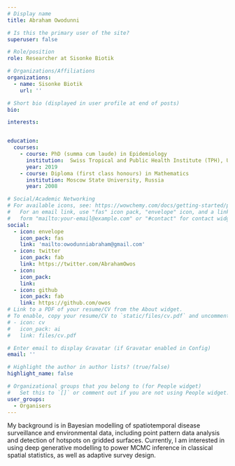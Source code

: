 ```yaml
---
# Display name
title: Abraham Owodunni

# Is this the primary user of the site?
superuser: false

# Role/position
role: Researcher at Sisonke Biotik

# Organizations/Affiliations
organizations:
  - name: Sisonke Biotik
    url: ''

# Short bio (displayed in user profile at end of posts)
bio:

interests:


education:
  courses:
    - course: PhD (summa cum laude) in Epidemiology
      institution:  Swiss Tropical and Public Health Institute (TPH), University of Basel, Switzerland
      year: 2019
    - course: Diploma (first class honours) in Mathematics
      institution: Moscow State University, Russia
      year: 2008

# Social/Academic Networking
# For available icons, see: https://wowchemy.com/docs/getting-started/page-builder/#icons
#   For an email link, use "fas" icon pack, "envelope" icon, and a link in the
#   form "mailto:your-email@example.com" or "#contact" for contact widget.
social:
  - icon: envelope
    icon_pack: fas
    link: 'mailto:owodunniabraham@gmail.com'
  - icon: twitter
    icon_pack: fab
    link: https://twitter.com/AbrahamOwos
  - icon:
    icon_pack:
    link:
  - icon: github
    icon_pack: fab
    link: https://github.com/owos
# Link to a PDF of your resume/CV from the About widget.
# To enable, copy your resume/CV to `static/files/cv.pdf` and uncomment the lines below.
# - icon: cv
#   icon_pack: ai
#   link: files/cv.pdf

# Enter email to display Gravatar (if Gravatar enabled in Config)
email: ''

# Highlight the author in author lists? (true/false)
highlight_name: false

# Organizational groups that you belong to (for People widget)
#   Set this to `[]` or comment out if you are not using People widget.
user_groups:
  - Organisers
---
```


My background is in Bayesian modelling of spatiotemporal disease surveillance and environmental data, including point pattern data analysis and detection of hotspots on gridded surfaces. Currently, I am interested in using deep generative modelling to power MCMC inference in classical spatial statistics, as well as adaptive survey design.
